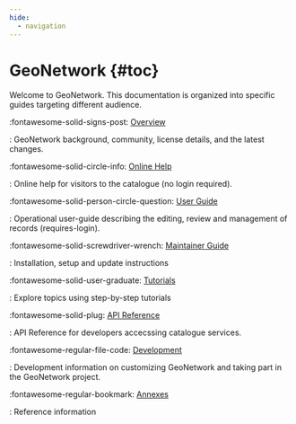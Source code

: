```yaml
---
hide:
  - navigation
---
```


# GeoNetwork {#toc}

Welcome to GeoNetwork. This documentation is organized into specific guides targeting different audience. 

<div class="grid cards" markdown>

:fontawesome-solid-signs-post:   [Overview](overview/index.md)

: GeoNetwork background, community, license details, and the latest changes.

:fontawesome-solid-circle-info:   [Online Help](help/index.md)

: Online help for visitors to the catalogue (no login required).

:fontawesome-solid-person-circle-question:   [User Guide](user-guide/index.md)

: Operational user-guide describing the editing, review and management of records (requires-login).

:fontawesome-solid-screwdriver-wrench:   [Maintainer Guide](maintainer-guide/index.md)

: Installation, setup and update instructions

:fontawesome-solid-user-graduate:   [Tutorials](tutorials/index.md)

: Explore topics using step-by-step tutorials

:fontawesome-solid-plug:   [API Reference](api/index.md)

: API Reference for developers accecssing catalogue services.

:fontawesome-regular-file-code:   [Development](devel/index.md)

: Development information on customizing GeoNetwork and taking part in the GeoNetwork project.

:fontawesome-regular-bookmark:   [Annexes](annexes/index.md)

: Reference information

</div>
